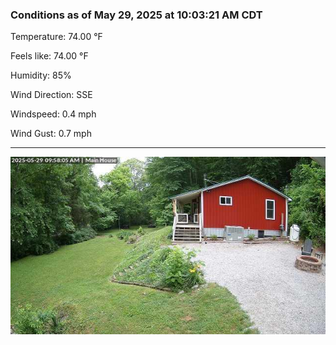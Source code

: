 ### Conditions as of May 29, 2025 at 10:03:21 AM CDT 

Temperature: 74.00 &deg;F

Feels like: 74.00 &deg;F

Humidity: 85%

Wind Direction: SSE

Windspeed: 0.4 mph

Wind Gust: 0.7 mph

---

<img src="./images/latest.jpeg"/>


